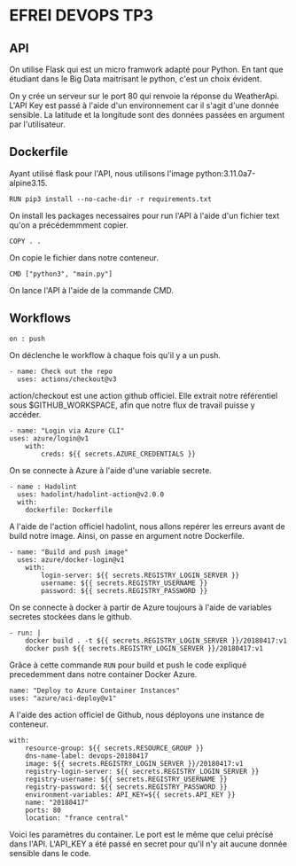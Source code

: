# EFREI DEVOPS TP3

## API

On utilise Flask qui est un micro framwork adapté pour Python. En tant que étudiant dans le Big Data maitrisant le python, c'est un choix évident.

On y crée un serveur sur le port 80 qui renvoie la réponse du WeatherApi.
L'API Key est passé à l'aide d'un environnement car il s'agit d'une donnée sensible. La latitude et la longitude sont des données passées en argument par l'utilisateur.

## Dockerfile

Ayant utilisé flask pour l'API, nous utilisons l'image python:3.11.0a7-alpine3.15.

```
RUN pip3 install --no-cache-dir -r requirements.txt
```

On install les packages necessaires pour run l'API à l'aide d'un fichier text qu'on a précédemmment copier.

```
COPY . .
```

On copie le fichier dans notre conteneur.


```
CMD ["python3", "main.py"]
```

On lance l'API à l'aide de la commande CMD.

## Workflows

```
on : push
```

On déclenche le workflow à chaque fois qu'il y a un push.

```
- name: Check out the repo
  uses: actions/checkout@v3
```

action/checkout est une action github officiel.
Elle extrait notre référentiel sous $GITHUB_WORKSPACE, afin que notre flux de travail puisse y accéder.

```
- name: "Login via Azure CLI"
uses: azure/login@v1
    with:
        creds: ${{ secrets.AZURE_CREDENTIALS }}
```

On se connecte à Azure à l'aide d'une variable secrete.

```
- name : Hadolint
  uses: hadolint/hadolint-action@v2.0.0
  with:
    dockerfile: Dockerfile
```

A l'aide de l'action officiel hadolint, nous allons repérer les erreurs avant de build notre image. Ainsi, on passe en argument notre Dockerfile.

```
- name: "Build and push image"
  uses: azure/docker-login@v1
    with:
        login-server: ${{ secrets.REGISTRY_LOGIN_SERVER }}
        username: ${{ secrets.REGISTRY_USERNAME }}
        password: ${{ secrets.REGISTRY_PASSWORD }}
```

On se connecte à docker à partir de Azure toujours à l'aide de variables secretes stockées dans le github.

```
- run: |
    docker build . -t ${{ secrets.REGISTRY_LOGIN_SERVER }}/20180417:v1
    docker push ${{ secrets.REGISTRY_LOGIN_SERVER }}/20180417:v1
```

Grâce à cette commande `RUN` pour build et push le code expliqué precedemment dans notre container Docker Azure.

```
name: "Deploy to Azure Container Instances"
uses: "azure/aci-deploy@v1"
```

A l'aide des action officiel de Github, nous déployons une instance de conteneur.

```
with:
    resource-group: ${{ secrets.RESOURCE_GROUP }}
    dns-name-label: devops-20180417
    image: ${{ secrets.REGISTRY_LOGIN_SERVER }}/20180417:v1
    registry-login-server: ${{ secrets.REGISTRY_LOGIN_SERVER }}
    registry-username: ${{ secrets.REGISTRY_USERNAME }}
    registry-password: ${{ secrets.REGISTRY_PASSWORD }}
    environment-variables: API_KEY=${{ secrets.API_KEY }}
    name: "20180417"
    ports: 80
    location: "france central"
```

Voici les paramètres du container. Le port est le même que celui précisé dans l'API.
L'API_KEY a été passé en secret pour qu'il n'y ait aucune donnée sensible dans le code.
